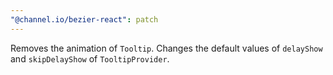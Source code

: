 ```yaml
---
"@channel.io/bezier-react": patch
---
```


Removes the animation of `Tooltip`. Changes the default values of `delayShow` and `skipDelayShow` of `TooltipProvider`.
